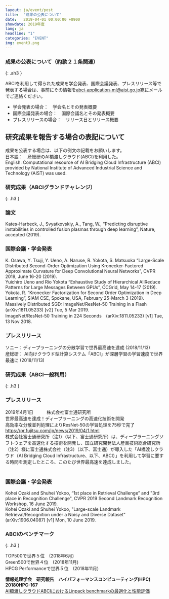 ```yaml
---
layout: ja/event/post
title:  "成果の公表について"
date:   2019-04-01 00:00:00 +0900
showdate: 2019年度
lang: ja
headline: "1"
categories: "EVENT"
img: event3.png
---
```


### 成果の公表について（約款２１条関連）
{: .ah3 }

<div class="lead_text">ABCIを利用して得られた成果を学会発表、国際会議発表、プレスリリース等で発表する場合は、事前にその情報を<a href="mailto:abci-application-ml@aist.go.jp" target="_blank"><u>abci-application-ml@aist.go.jp</u></a>宛にメールでご連絡ください。<br />
<ul class="dot_ul">
<li class="dot">学会発表の場合：　学会名とその発表概要</li>
<li class="dot">国際会議発表の場合：　国際会議名とその発表概要</li>
<li class="dot">プレスリリースの場合：　リリース日とリリース概要</li>
</ul>
</div>

## 研究成果を報告する場合の表記について

<div class="lead_text">成果を公表する場合は、以下の例文の記載をお願いします。<br />
日本語：　産総研のAI橋渡しクラウド(ABCI)を利用した。<br />
English:  Computational resource of AI Bridging Cloud Infrastructure (ABCI) provided by National Institute of Advanced Industrial Science and Technology (AIST) was used.
</div>

### 研究成果（ABCIグランドチャレンジ）
{: .h3 }

### 論文
<div class="lead_text">Kates-Harbeck, J., Svyatkovskiy, A., Tang, W., “Predicting disruptive instabilities in controlled fusion plasmas through deep learning”, Nature, accepted (2019).
</div>

### 国際会議・学会発表

<div class="lead_text">K. Osawa, Y. Tsuji, Y. Ueno, A. Naruse, R. Yokota, S. Matsuoka “Large-Scale Distributed Second-Order Optimization Using Kronecker-Factored Approximate Curvature for Deep Convolutional Neural Networks”, CVPR 2019, June 16-20 (2019).
</div>
<div class="lead_text">Yuichiro Ueno and Rio Yokota “Exhaustive Study of Hierarchical AllReduce Patterns for Large Messages Between GPUs”, CCGrid, May 14-17 (2019).
</div>
<div class="lead_text">Yokota, R. “Kronecker Factorization for Second Order Optimization in Deep Learning”, SIAM CSE, Spokane, USA, February 25-March 3 (2019).
</div>
<div class="lead_text">Massively Distributed SGD: ImageNet/ResNet-50 Training in a Flash　(arXiv:1811.05233) [v2] Tue, 5 Mar 2019.
</div>
<div class="lead_text">ImageNet/ResNet-50 Training in 224 Seconds　(arXiv:1811.05233) [v1] Tue, 13 Nov 2018.
</div>

### プレスリリース
<div class="lead_text">ソニー：ディープラーニングの分散学習で世界最高速を達成 (2018/11/13)
</div>
<div class="lead_text">産総研： AI向けクラウド型計算システム「ABCI」が深層学習の学習速度で世界最速に (2018/11/13)
</div>

### 研究成果（ABCI一般利用）
{: .h3 }

### プレスリリース
<div class="lead_text">2019年4月1日　　　株式会社富士通研究所<br />
世界最高速を達成！ディープラーニングの高速化技術を開発<br />
高効率な分散並列処理によりResNet-50の学習処理を75秒で完了
</div>
<a href="https://pr.fujitsu.com/jp/news/2019/04/1.html"
target="_blank"><u>https://pr.fujitsu.com/jp/news/2019/04/1.html</u></a><br />
株式会社富士通研究所（注1）（以下、富士通研究所）は、ディープラーニングソフトウェアを高速化する技術を開発し、国立研究開発法人産業技術総合研究所（注2）様に富士通株式会社（注3）（以下、富士通）が導入した「AI橋渡しクラウド（AI Bridging Cloud Infrastructure、以下、ABCI）」を利用して学習に要する時間を測定したところ、このたび世界最高速を達成しました。<br /><br />

### 国際会議・学会発表

<div class="lead_text">Kohei Ozaki and Shuhei Yokoo, “1st place in Retrieval Challenge” and "3rd place in Recognition Challenge", CVPR 2019 Second Landmark Recognition Workshop, 16 June 2019.
</div>
<div class="lead_text">Kohei Ozaki and Shuhei Yokoo, "Large-scale Landmark Retrieval/Recognition under a Noisy and Diverse Dataset" (arXiv:1906.04087) [v1] Mon, 10 June 2019.
</div>

### ABCIのベンチマーク
{: .h3 }

<div class="lead_text">TOP500で世界５位　(2018年6月)<br />
Green500で世界４位　(2018年11月)<br />
HPCG Performanceで世界５位　(2018年11月)<br />
</div>

<strong>情報処理学会　研究報告　ハイパフォーマンスコンピューティング(HPC)　20180HPC-167</strong><br />
<a href="https://ipsj.ixsq.nii.ac.jp/ej/index.php?active_action=repository_view_main_item_detail&page_id=13&block_id=8&item_id=192841&item_no=1"
target="_blank"><u>AI橋渡しクラウドABCIにおけるLinpack benchmarkの最適化と性能評価</u></a>
